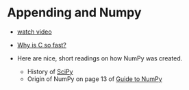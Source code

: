 # Appending and Numpy

* [watch video](https://www.youtube.com/watch?v=fdpKvovBMe4)
* [Why is C so fast?](https://stackoverflow.com/questions/418914/why-is-c-so-fast-and-why-arent-other-languages-as-fast-or-faster)
* Here are nice, short readings on how NumPy was created.

  - History of [SciPy](https://scipy.github.io/old-wiki/pages/History_of_SciPy.html)
  - Origin of NumPy on page 13 of [Guide to NumPy](http://csc.ucdavis.edu/~chaos/courses/nlp/Software/NumPyBook.pdf)
